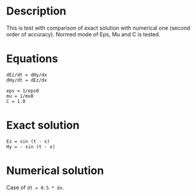 # Description

This is test with comparison of exact solution with numerical one (second order of accuracy).
Normed mode of Eps, Mu and C is tested.

# Equations

```
dEz/dt = dHy/dx
dHy/dt = dEz/dx

eps = 1/eps0
mu = 1/mu0
C = 1.0
```

# Exact solution

```
Ez = sin (t - x)
Hy = - sin (t - x)
```

# Numerical solution

Case of `dt = 0.5 * dx`.
